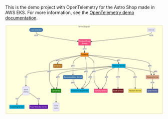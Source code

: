 
This is the demo project with OpenTelemetry for the Astro Shop made in AWS EKS. For more information, see the [OpenTelemetry demo documentation](https://opentelemetry.io/docs/demo/).

![otel-demo](https://github.com/annakozar/Otel-test/blob/master/otel-demo.png?raw=true)
